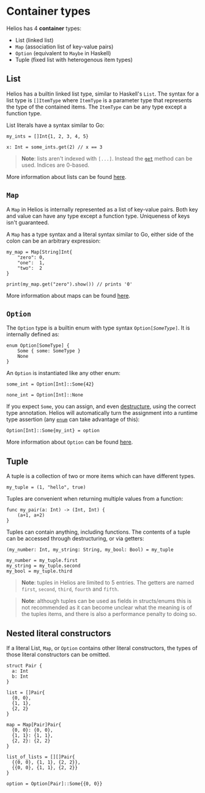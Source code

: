 # Container types

Helios has 4 **container** types:
  * List (linked list)
  * `Map` (association list of key-value pairs)
  * `Option` (equivalent to `Maybe` in Haskell)
  * Tuple (fixed list with heterogenous item types)


## List

Helios has a builtin linked list type, similar to Haskell's `List`. The syntax for a list type is `[]ItemType` where `ItemType` is a parameter type that represents the type of the contained items. The `ItemType` can be any type except a function type.

List literals have a syntax similar to Go:
```helios
my_ints = []Int{1, 2, 3, 4, 5}

x: Int = some_ints.get(2) // x == 3
```

> **Note**: lists aren't indexed with `[...]`. Instead the [`get`](./builtins/list.md#methods) method can be used. Indices are 0-based.

More information about lists can be found [here](./builtins/list.md).

## `Map`

A `Map` in Helios is internally represented as a list of key-value pairs. Both key and value can have any type except a function type. Uniqueness of keys isn't guaranteed.

A `Map` has a type syntax and a literal syntax similar to Go, either side of the colon can be an arbitrary expression:
```helios
my_map = Map[String]Int{
    "zero": 0,
    "one":  1,
    "two":  2
}

print(my_map.get("zero").show()) // prints '0'
```

More information about maps can be found [here](./builtins/map.md).


## `Option`

The `Option` type is a builtin enum with type syntax `Option[`*`SomeType`*`]`. It is internally defined as:

```helios
enum Option[SomeType] {
    Some { some: SomeType }
    None
}
```

An `Option` is instantiated like any other enum:

```helios
some_int = Option[Int]::Some{42}

none_int = Option[Int]::None
```

If you expect `Some`, you can assign, and even [destructure](./user-defined-types/destructuring.md), using the correct type annotation. Helios will automatically turn the assignment into a runtime type assertion (any [`enum`](./user-defined-types/enums.md) can take advantage of this):
```helios
Option[Int]::Some{my_int} = option
```

More information about `Option` can be found [here](./builtins/option.md).

## Tuple

A tuple is a collection of two or more items which can have different types.

```helios
my_tuple = (1, "hello", true)
```

Tuples are convenient when returning multiple values from a function:

```helios
func my_pair(a: Int) -> (Int, Int) {
    (a+1, a+2)
}
```

Tuples can contain anything, including functions. The contents of a tuple can be accessed through destructuring, or via getters:

```helios
(my_number: Int, my_string: String, my_bool: Bool) = my_tuple

my_number = my_tuple.first
my_string = my_tuple.second
my_bool = my_tuple.third
```

> **Note**: tuples in Helios are limited to 5 entries. The getters are named `first`, `second`, `third`, `fourth` and `fifth`.

> **Note**: although tuples can be used as fields in structs/enums this is not recommended as it can become unclear what the meaning is of the tuples items, and there is also a performance penalty to doing so.

## Nested literal constructors

If a literal List, `Map`, or `Option` contains other literal constructors, the types of those literal constructors can be omitted.

```helios
struct Pair {
  a: Int
  b: Int
}

list = []Pair{
  {0, 0},
  {1, 1},
  {2, 2}
}

map = Map[Pair]Pair{
  {0, 0}: {0, 0},
  {1, 1}: {1, 1},
  {2, 2}: {2, 2}
}

list_of_lists = [][]Pair{
  {{0, 0}, {1, 1}, {2, 2}}, 
  {{0, 0}, {1, 1}, {2, 2}}
}

option = Option[Pair]::Some{{0, 0}}
```